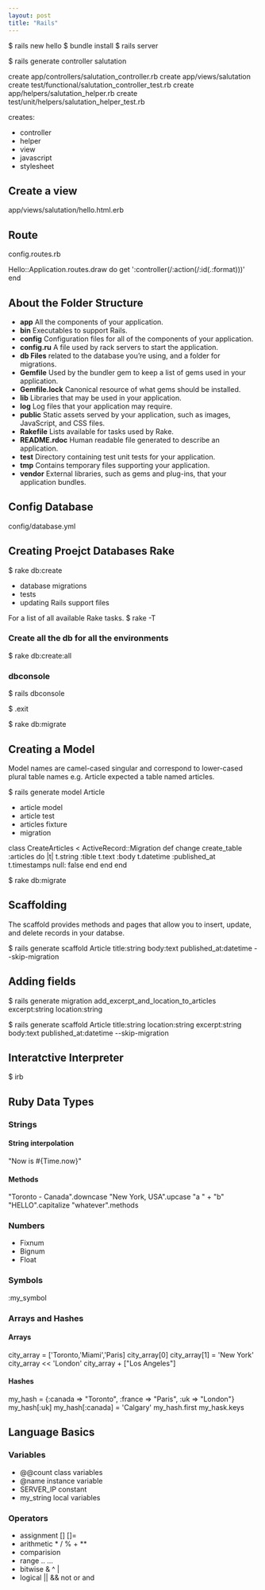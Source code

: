 ```yaml
---
layout: post
title: "Rails"
---
```


$ rails new hello
$ bundle install
$ rails server

$ rails generate controller salutation

create app/controllers/salutation_controller.rb
create app/views/salutation
create test/functional/salutation_controller_test.rb
create app/helpers/salutation_helper.rb
create test/unit/helpers/salutation_helper_test.rb

creates:
* controller
* helper
* view
* javascript 
* stylesheet

## Create a view

app/views/salutation/hello.html.erb

## Route

config.routes.rb

Hello::Application.routes.draw do
	get ':controller(/:action(/:id(.:format)))'
end

## About the Folder Structure

* **app** All the components of your application.
* **bin** Executables to support Rails.
* **config** Configuration files for all of the components of your application.
* **config.ru** A file used by rack servers to start the application.
* **db Files** related to the database you’re using, and a folder for migrations.
* **Gemfile** Used by the bundler gem to keep a list of gems used in your application.
* **Gemfile.lock** Canonical resource of what gems should be installed.
* **lib** Libraries that may be used in your application.
* **log** Log files that your application may require.
* **public** Static assets served by your application, such as images, JavaScript, and CSS files.
* **Rakefile** Lists available for tasks used by Rake.
* **README.rdoc** Human readable file generated to describe an application.
* **test** Directory containing test unit tests for your application.
* **tmp** Contains temporary files supporting your application.
* **vendor** External libraries, such as gems and plug-ins, that your application bundles.

## Config Database

config/database.yml

## Creating Proejct Databases **Rake**

$ rake db:create

* database migrations
* tests
* updating Rails support files

For a list of all available Rake tasks.
$ rake -T 

### Create all the db for all the environments

$ rake db:create:all

### dbconsole

$ rails dbconsole

$ .exit

$ rake db:migrate

## Creating a Model 

Model names are camel-cased singular and correspond to lower-cased plural table names e.g. Article expected a table named articles.

$ rails generate model Article

* article model
* article test
* articles fixture
* migration

class CreateArticles < ActiveRecord::Migration
  def change
    create_table :articles do |t|
    	t.string :tible
    	t.text :body
    	t.datetime :published_at
      t.timestamps null: false
    end
  end
end

$ rake db:migrate

## Scaffolding

The scaffold provides methods and pages that allow you to insert, update, and delete records in your databse.

$ rails generate scaffold Article title:string body:text published_at:datetime --skip-migration


## Adding fields
$ rails generate migration add_excerpt_and_location_to_articles excerpt:string location:string

$ rails generate scaffold Article title:string location:string excerpt:string body:text published_at:datetime --skip-migration

## Interatctive Interpreter

$ irb

## Ruby Data Types

### Strings
	
#### String interpolation 
"Now is #{Time.now}"

#### Methods
"Toronto - Canada".downcase
"New York, USA".upcase
"a " + "b"
"HELLO".capitalize
"whatever".methods

### Numbers

* Fixnum
* Bignum
* Float

### Symbols

:my_symbol

### Arrays and Hashes

#### Arrays
city_array = ['Toronto,'Miami','Paris]
city_array[0]
city_array[1] = 'New York'
city_array << 'London'
city_array + ["Los Angeles"]

#### Hashes

my_hash = {:canada => "Toronto", :france => "Paris", :uk => "London"}
my_hash[:uk]
my_hash[:canada] = 'Calgary'
my_hash.first
my_hask.keys

## Language Basics

### Variables

* @@count class variables
* @name instance variable
* SERVER_IP constant
* my_string local variables

### Operators

* assignment [] []=
* arithmetic * / % + ** 
* comparision
* range .. ...
* bitwise & ^ |
* logical || && not or and



